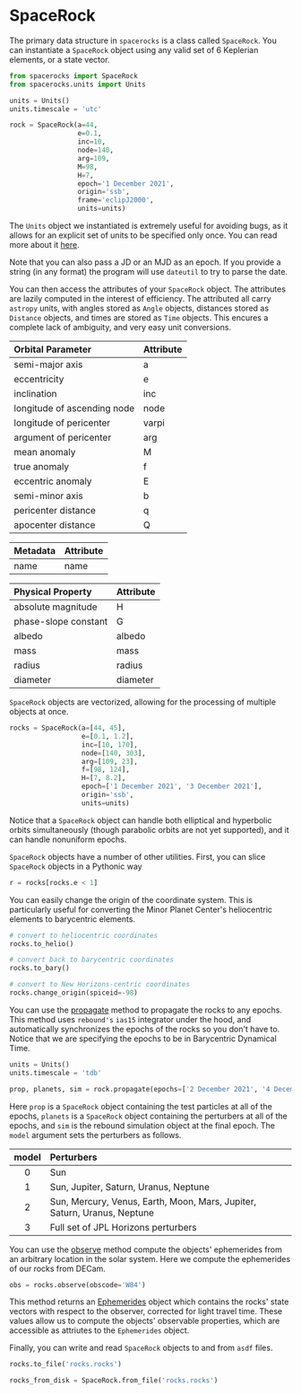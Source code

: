 # SpaceRock

The primary data structure in `spacerocks` is a class called `SpaceRock`. 
You can instantiate a `SpaceRock` object using any valid set of 6 Keplerian 
elements, or a state vector.

```Python
from spacerocks import SpaceRock
from spacerocks.units import Units

units = Units()
units.timescale = 'utc'

rock = SpaceRock(a=44, 
                 e=0.1, 
                 inc=10, 
                 node=140, 
                 arg=109, 
                 M=98, 
                 H=7, 
                 epoch='1 December 2021', 
                 origin='ssb', 
                 frame='eclipJ2000', 
                 units=units)
```
The `Units` object we instantiated is extremely useful for avoiding bugs, 
as it allows for an explicit set of units to be specified only once. 
You can read more about it [here](./Units.md).

Note that you can also pass a JD or an MJD as an epoch. 
If you provide a string (in any format) the program will use `dateutil` 
to try to parse the date.

You can then access the attributes of your `SpaceRock` object. 
The attributes are lazily computed in the interest of efficiency. 
The attributed all carry `astropy` units, with angles stored as `Angle` 
objects, distances stored as `Distance` objects, and times are 
stored as `Time` objects. This encures a complete lack of ambiguity, 
and very easy unit conversions.

| Orbital Parameter                      | Attribute    |
|:---------------------------------------|:-------------|
| semi-major axis                        | a            |
| eccentricity                           | e            |
| inclination                            | inc          |
| longitude of ascending node            | node         |
| longitude of pericenter                | varpi        |
| argument of pericenter                 | arg          |
| mean anomaly                           | M            |
| true anomaly                           | f            |
| eccentric anomaly                      | E            |
| semi-minor axis                        | b            |
| pericenter distance                    | q            |
| apocenter distance                     | Q            |


| Metadata                               | Attribute    |
|:---------------------------------------|:-------------|
| name                                   | name         |



| Physical Property                      | Attribute  | 
|:---------------------------------------|:-----------|
| absolute magnitude                     | H          |
| phase-slope constant                   | G          |
| albedo                                 | albedo     |
| mass                                   | mass       |
| radius                                 | radius     |
| diameter                               | diameter   |


`SpaceRock` objects are vectorized, allowing for the processing of multiple objects at once. 

```Python
rocks = SpaceRock(a=[44, 45], 
                  e=[0.1, 1.2], 
                  inc=[10, 170], 
                  node=[140, 303], 
                  arg=[109, 23], 
                  f=[98, 124], 
                  H=[7, 8.2],
                  epoch=['1 December 2021', '3 December 2021'], 
                  origin='ssb', 
                  units=units)
```
Notice that a `SpaceRock` object can handle both elliptical and hyperbolic orbits 
simultaneously (though parabolic orbits are not yet supported), and it can handle 
nonuniform epochs. 

`SpaceRock` objects have a number of other utilities. 
First, you can slice `SpaceRock` objects in a Pythonic way
```Python
r = rocks[rocks.e < 1]
```

You can easily change the origin of the coordinate system. This is particularly 
useful for converting the Minor Planet Center's heliocentric elements to 
barycentric elements. 
```Python
# convert to heliocentric coordinates
rocks.to_helio()

# convert back to barycentric coordinates
rocks.to_bary()

# convert to New Horizons-centric coordinates
rocks.change_origin(spiceid=-98)
```

You can use the [propagate](./propagate.md) method to propagate the rocks to any epochs. 
This method uses `rebound's` `ias15` integrator under the hood, and automatically 
synchronizes the epochs of the rocks so you don't have to. Notice that we are 
specifying the epochs to be in Barycentric Dynamical Time.

```Python
units = Units()
units.timescale = 'tdb'

prop, planets, sim = rock.propagate(epochs=['2 December 2021', '4 December 2021'], model=2, units=units)
```

Here `prop` is a `SpaceRock` object containing the test particles at 
all of the epochs, `planets` is a `SpaceRock` object containing the 
perturbers at all of the epochs, and `sim` is the rebound simulation 
object at the final epoch. The `model` argument sets the perturbers as follows.

| model | Perturbers                                                               |
|:-----:|:-------------------------------------------------------------------------|
|   0   | Sun                                                                      |
|   1   | Sun, Jupiter, Saturn, Uranus, Neptune                                    |
|   2   | Sun, Mercury, Venus, Earth, Moon, Mars, Jupiter, Saturn, Uranus, Neptune |
|   3   | Full set of JPL Horizons perturbers                                      |

You can use the [observe](./observe.md) method compute the objects' ephemerides from an 
arbitrary location in the solar system. Here we compute the ephemerides of
our rocks from DECam.

```Python
obs = rocks.observe(obscode='W84')
```

This method returns an [Ephemerides](./Ephemerides.md) object which contains the rocks' state 
vectors with respect to the observer, corrected for light travel time. 
These values allow us to compute the objects' observable properties, which 
are accessible as attriutes to the `Ephemerides` object.

Finally, you can write and read `SpaceRock` objects to and from `asdf` files.
```Python
rocks.to_file('rocks.rocks')

rocks_from_disk = SpaceRock.from_file('rocks.rocks')
```








